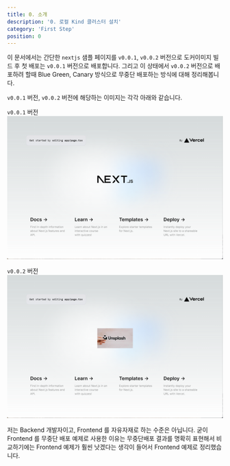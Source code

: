 ```yaml
---
title: 0. 소개
description: '0. 로컬 Kind 클러스터 설치'
category: 'First Step'
position: 0
---
```


이 문서에서는 간단한 `nextjs` 샘플 페이지를 `v0.0.1`, `v0.0.2` 버전으로 도커이미지 빌드 후 첫 배포는 `v0.0.1` 버전으로 배포합니다. 그리고 이 상태에서 `v0.0.2` 버전으로 배포하려 할때 Blue Green, Canary 방식으로 무중단 배포하는 방식에 대해 정리해봅니다.<br>

`v0.0.1` 버전, `v0.0.2` 버전에 해당하는 이미지는 각각 아래와 같습니다.<br>

`v0.0.1` 버전
<img src="./img/BEFORE.png"/>
<br>

`v0.0.2` 버전
<img src="./img/AFTER.png"/>
<br>

저는 Backend 개발자이고, Frontend 를 자유자재로 하는 수준은 아닙니다. 굳이 Frontend 를 무중단 배포 예제로 사용한 이유는 무중단배포 결과를 명확히 표현해서 비교하기에는 Frontend 예제가 훨씬 낫겠다는 생각이 들어서 Frontend 예제로 정리했습니다.<br>
<br>

